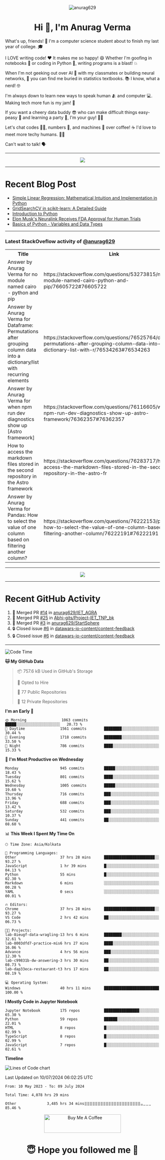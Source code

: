 

<p align="center"> <img src="https://komarev.com/ghpvc/?username=anurag629&label=Profile%20views&color=0e75b6&style=flat" alt="anurag629" /> </p>

<h1 align="center">Hi 👋, I'm Anurag Verma</h1>

What's up, friends! 👋 I'm a computer science student about to finish my last year of college. 🎓

I LOVE writing code! ❤️ It makes me so happy! 😄 Whether I'm goofing in notebooks 📓 or coding in Python 🐍, writing programs is a blast! 💥

When I'm not geeking out over AI 🤖 with my classmates or building neural networks, 🧠 you can find me buried in statistics textbooks. 📚 I know, what a nerd! 🤓

I'm always down to learn new ways to speak human 🫂 and computer 💻. Making tech more fun is my jam! 🍇

If you want a cheery data buddy 😎 who can make difficult things easy-peasy 🥝 and learning a party 🎉, I'm your guy! 🙋‍♂️

Let's chat codes 👨‍💻, numbers 🧮, and machines 🤖 over coffee! ☕ I'd love to meet more techy humans. 💁‍♂️

Can't wait to talk! 🗣️

---

<p align="center">
  <img src="https://spotify-github-profile.vercel.app/api/view.svg?uid=mwvywke3fo2gajpenodnmobfh&cover_image=true&theme=default&show_offline=false&background_color=121212&interchange=false&bar_color=53b14f&bar_color_cover=true">
</p>

---

# Recent Blog Post

<!-- BLOG-POST-LIST:START -->
- [Simple Linear Regression: Mathematical Intuition and Implementation in Python](https://codercops.tech/blog/machine-learning-algorithms/simple-linear-regression-mathematical-intuation)
- [GridSearchCV in scikit-learn: A Detailed Guide](https://codercops.tech/blog/gridsearchcv-in-scikit-learn-a-detailed-guide)
- [Introduction to Python](https://codercops.tech/blog/python-tutorial/introduction-to-python)
- [Elon Musk&#39;s Neuralink Receives FDA Approval for Human Trials](https://codercops.tech/blog/elon-musks-neuralink-receives-fda-approval-for-human-trials)
- [Basics of Python - Variables and Data Types](https://codercops.tech/blog/python-basics-of-python-variables-and-data-types)
<!-- BLOG-POST-LIST:END -->

---

### Latest StackOveflow activity of [@anurag629](https://github.com/anurag629)
<table>
  <tr><th>Title</th><th>Link</th></tr>
  <!-- STACKOVERFLOW:START --><tr><td>Answer by Anurag Verma for no module named cairo - python and pip</td><td>https://stackoverflow.com/questions/53273815/no-module-named-cairo-python-and-pip/76605722#76605722</td></tr><tr><td>Answer by Anurag Verma for Dataframe: Permutations after grouping column data into a dictionary/list with recurring elements</td><td>https://stackoverflow.com/questions/76525764/dataframe-permutations-after-grouping-column-data-into-a-dictionary-list-with-r/76534263#76534263</td></tr><tr><td>Answer by Anurag Verma for when npm run dev diagnostics show up [Astro framework]</td><td>https://stackoverflow.com/questions/76116605/when-npm-run-dev-diagnostics-show-up-astro-framework/76362357#76362357</td></tr><tr><td>How to access the markdown files stored in the second repository in the Astro framework</td><td>https://stackoverflow.com/questions/76283717/how-to-access-the-markdown-files-stored-in-the-second-repository-in-the-astro-fr</td></tr><tr><td>Answer by Anurag Verma for Pandas: How to select the value of one column based on filtering another column?</td><td>https://stackoverflow.com/questions/76222153/pandas-how-to-select-the-value-of-one-column-based-on-filtering-another-column/76222191#76222191</td></tr><!-- STACKOVERFLOW:END -->
</table>

---

<p align="center">
  <img alig src="https://github-profile-trophy.vercel.app/?username=anurag629&theme=onedark&column=-1" />
</p>

---

# Recent GitHub Activity
<!--START_SECTION:activity-->
1. 🎉 Merged PR [#14](https://github.com/anurag629/IET_AGRA/pull/14) in [anurag629/IET_AGRA](https://github.com/anurag629/IET_AGRA)
2. 🎉 Merged PR [#25](https://github.com/Abhi-gits/Project-IET_TNP_bk/pull/25) in [Abhi-gits/Project-IET_TNP_bk](https://github.com/Abhi-gits/Project-IET_TNP_bk)
3. 🎉 Merged PR [#3](https://github.com/anurag629/StartSphere/pull/3) in [anurag629/StartSphere](https://github.com/anurag629/StartSphere)
4. 🔒 Closed issue [#6](https://github.com/datawars-io-content/content-feedback/issues/6) in [datawars-io-content/content-feedback](https://github.com/datawars-io-content/content-feedback)
5. 🔒 Closed issue [#6](https://github.com/datawars-io-content/content-feedback/issues/6) in [datawars-io-content/content-feedback](https://github.com/datawars-io-content/content-feedback)
<!--END_SECTION:activity-->

---

<!--START_SECTION:waka-->
![Code Time](http://img.shields.io/badge/Code%20Time-4%2C082%20hrs%2057%20mins-blue)

**🐱 My GitHub Data** 

> 📦 757.6 kB Used in GitHub's Storage 
 > 
> 💼 Opted to Hire
 > 
> 📜 77 Public Repositories 
 > 
> 🔑 12 Private Repositories 
 > 
**I'm an Early 🐤** 

```text
🌞 Morning                1063 commits        █████░░░░░░░░░░░░░░░░░░░░   20.73 % 
🌆 Daytime                1561 commits        ████████░░░░░░░░░░░░░░░░░   30.44 % 
🌃 Evening                1718 commits        ████████░░░░░░░░░░░░░░░░░   33.50 % 
🌙 Night                  786 commits         ████░░░░░░░░░░░░░░░░░░░░░   15.33 % 
```
📅 **I'm Most Productive on Wednesday** 

```text
Monday                   945 commits         █████░░░░░░░░░░░░░░░░░░░░   18.43 % 
Tuesday                  801 commits         ████░░░░░░░░░░░░░░░░░░░░░   15.62 % 
Wednesday                1005 commits        █████░░░░░░░░░░░░░░░░░░░░   19.60 % 
Thursday                 716 commits         ███░░░░░░░░░░░░░░░░░░░░░░   13.96 % 
Friday                   688 commits         ███░░░░░░░░░░░░░░░░░░░░░░   13.42 % 
Saturday                 532 commits         ███░░░░░░░░░░░░░░░░░░░░░░   10.37 % 
Sunday                   441 commits         ██░░░░░░░░░░░░░░░░░░░░░░░   08.60 % 
```


📊 **This Week I Spent My Time On** 

```text
🕑︎ Time Zone: Asia/Kolkata

💬 Programming Languages: 
Other                    37 hrs 28 mins      ███████████████████████░░   93.27 % 
JavaScript               1 hr 39 mins        █░░░░░░░░░░░░░░░░░░░░░░░░   04.13 % 
Python                   55 mins             █░░░░░░░░░░░░░░░░░░░░░░░░   02.30 % 
Markdown                 6 mins              ░░░░░░░░░░░░░░░░░░░░░░░░░   00.28 % 
YAML                     0 secs              ░░░░░░░░░░░░░░░░░░░░░░░░░   00.01 % 

🔥 Editors: 
Chrome                   37 hrs 28 mins      ███████████████████████░░   93.27 % 
VS Code                  2 hrs 42 mins       ██░░░░░░░░░░░░░░░░░░░░░░░   06.73 % 

🐱‍💻 Projects: 
lab-8ieugf-data-wragling-13 hrs 6 mins       ████████░░░░░░░░░░░░░░░░░   32.61 % 
lab-8003dfd7-practice-mis6 hrs 27 mins       ████░░░░░░░░░░░░░░░░░░░░░   16.06 % 
Advance                  4 hrs 56 mins       ███░░░░░░░░░░░░░░░░░░░░░░   12.30 % 
lab-c99831b-dw-answering-3 hrs 30 mins       ██░░░░░░░░░░░░░░░░░░░░░░░   08.73 % 
lab-dap33eca-restaurant-t3 hrs 17 mins       ██░░░░░░░░░░░░░░░░░░░░░░░   08.19 % 

💻 Operating System: 
Windows                  40 hrs 11 mins      █████████████████████████   100.00 % 
```

**I Mostly Code in Jupyter Notebook** 

```text
Jupyter Notebook         175 repos           ████████████████░░░░░░░░░   65.30 % 
Python                   59 repos            ██████░░░░░░░░░░░░░░░░░░░   22.01 % 
HTML                     8 repos             █░░░░░░░░░░░░░░░░░░░░░░░░   02.99 % 
TypeScript               8 repos             █░░░░░░░░░░░░░░░░░░░░░░░░   02.99 % 
JavaScript               7 repos             █░░░░░░░░░░░░░░░░░░░░░░░░   02.61 % 
```



**Timeline**

![Lines of Code chart](https://raw.githubusercontent.com/anurag629/anurag629/main/assets/bar_graph.png)


 Last Updated on 10/07/2024 06:02:25 UTC
<!--END_SECTION:waka-->

<!--START_SECTION:waka-simple-->

```text
From: 10 May 2023 - To: 09 July 2024

Total Time: 4,078 hrs 29 mins

Other              3,485 hrs 34 mins⣿⣿⣿⣿⣿⣿⣿⣿⣿⣿⣿⣿⣿⣿⣿⣿⣿⣿⣿⣿⣿⣤⣀⣀⣀   85.46 %
```

<!--END_SECTION:waka-simple-->

<p align="center"> 
<a href="https://www.buymeacoffee.com/anurag629" target="_blank"><img src="https://cdn.buymeacoffee.com/buttons/default-orange.png" alt="Buy Me A Coffee" height="60" width="250"></a>
</p>


<h1 align="center"> 😇 Hope you followed me 🥰  </h1>
